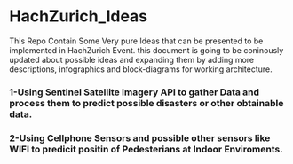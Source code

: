 # HachZurich_Ideas
This Repo Contain Some Very pure Ideas that can be presented to be implemented in HachZurich Event.
this document is going to be coninously updated about possible ideas and expanding them by adding more descriptions, infographics and block-diagrams for working architecture.

### 1-Using Sentinel Satellite Imagery API to gather Data and process them to predict possible disasters or other obtainable data.




### 2-Using Cellphone Sensors and possible other sensors like WIFI to predicit positin of Pedesterians at Indoor Enviroments.
